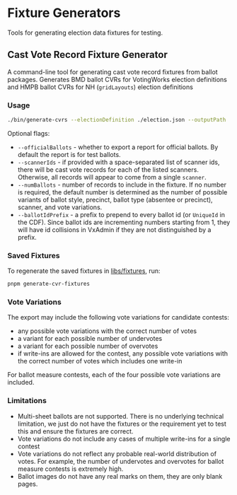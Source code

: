 # Fixture Generators

Tools for generating election data fixtures for testing.

## Cast Vote Record Fixture Generator

A command-line tool for generating cast vote record fixtures from ballot
packages. Generates BMD ballot CVRs for VotingWorks election definitions and
HMPB ballot CVRs for NH (`gridLayouts`) election definitions

### Usage

```bash
./bin/generate-cvrs --electionDefinition ./election.json --outputPath ./standard-cvr-fixture
```

Optional flags:

- `--officialBallots` - whether to export a report for official ballots. By
  default the report is for test ballots.
- `--scannerIds` - if provided with a space-separated list of scanner ids, there
  will be cast vote records for each of the listed scanners. Otherwise, all
  records will appear to come from a single `scanner`.
- `--numBallots` - number of records to include in the fixture. If no number is
  required, the default number is determined as the number of possible variants
  of ballot style, precinct, ballot type (absentee or precinct), scanner, and
  vote variations.
- `--ballotIdPrefix` - a prefix to prepend to every ballot id (or `UniqueId` in
  the CDF). Since ballot ids are incrementing numbers starting from 1, they will
  have id collisions in VxAdmin if they are not distinguished by a prefix.

### Saved Fixtures

To regenerate the saved fixtures in [libs/fixtures](../libs/fixtures), run:

```bash
pnpm generate-cvr-fixtures
```

### Vote Variations

The export may include the following vote variations for candidate contests:

- any possible vote variations with the correct number of votes
- a variant for each possible number of undervotes
- a variant for each possible number of overvotes
- if write-ins are allowed for the contest, any possible vote variations with
  the correct number of votes which includes one write-in

For ballot measure contests, each of the four possible vote variations are
included.

### Limitations

- Multi-sheet ballots are not supported. There is no underlying technical
  limitation, we just do not have the fixtures or the requirement yet to test
  this and ensure the fixtures are correct.
- Vote variations do not include any cases of multiple write-ins for a single
  contest
- Vote variations do not reflect any probable real-world distribution of votes.
  For example, the number of undervotes and overvotes for ballot measure
  contests is extremely high.
- Ballot images do not have any real marks on them, they are only blank pages.
